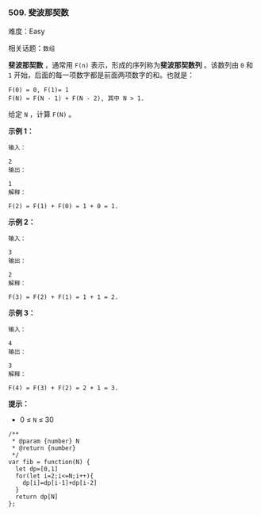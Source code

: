 ### 509. 斐波那契数

难度：Easy

相关话题：`数组`

**斐波那契数** ，通常用 `F(n)`  表示，形成的序列称为**斐波那契数列** 。该数列由 `0`  和  `1`  开始，后面的每一项数字都是前面两项数字的和。也就是：



```
F(0) = 0, F(1)= 1
F(N) = F(N - 1) + F(N - 2), 其中 N > 1.
```


给定 `N` ，计算 `F(N)` 。







**示例 1：** 



```
输入：

2
输出：

1
解释：

F(2) = F(1) + F(0) = 1 + 0 = 1.
```


**示例 2：** 



```
输入：

3
输出：

2
解释：

F(3) = F(2) + F(1) = 1 + 1 = 2.
```


**示例 3：** 



```
输入：

4
输出：

3
解释：

F(4) = F(3) + F(2) = 2 + 1 = 3.
```






**提示：** 




* 0 &le;  `N`  &le; 30




```
/**
 * @param {number} N
 * @return {number}
 */
var fib = function(N) {
  let dp=[0,1]  
  for(let i=2;i<=N;i++){
    dp[i]=dp[i-1]+dp[i-2]
  }
  return dp[N]
};
```

